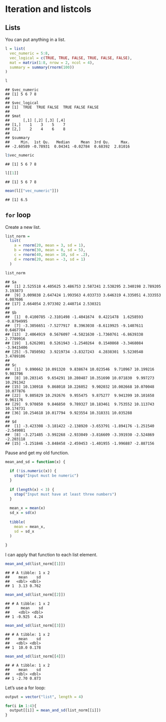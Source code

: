 Iteration and listcols
================

## Lists

You can put anything in a list.

``` r
l = list(
  vec_numeric = 5:8,
  vec_logical = c(TRUE, TRUE, FALSE, TRUE, FALSE, FALSE),
  mat = matrix(1:8, nrow = 2, ncol = 4),
  summary = summary(rnorm(100))
)
```

``` r
l
```

    ## $vec_numeric
    ## [1] 5 6 7 8
    ## 
    ## $vec_logical
    ## [1]  TRUE  TRUE FALSE  TRUE FALSE FALSE
    ## 
    ## $mat
    ##      [,1] [,2] [,3] [,4]
    ## [1,]    1    3    5    7
    ## [2,]    2    4    6    8
    ## 
    ## $summary
    ##     Min.  1st Qu.   Median     Mean  3rd Qu.     Max. 
    ## -2.60589 -0.78931  0.04341 -0.02784  0.68392  2.81016

``` r
l$vec_numeric
```

    ## [1] 5 6 7 8

``` r
l[[1]]
```

    ## [1] 5 6 7 8

``` r
mean(l[["vec_numeric"]])
```

    ## [1] 6.5

## `for` loop

Create a new list.

``` r
list_norm = 
  list(
    a = rnorm(20, mean = 3, sd = 1),
    b = rnorm(30, mean = 0, sd = 5),
    c = rnorm(40, mean = 10, sd = .2),
    d = rnorm(20, mean = -3, sd = 1)
  )
```

``` r
list_norm
```

    ## $a
    ##  [1] 2.525518 4.405625 3.486753 2.587241 2.538295 2.340198 2.789205 3.193873
    ##  [9] 3.009838 2.647424 1.993563 4.033733 3.646319 4.335051 4.333553 4.087606
    ## [17] 2.664054 2.973302 2.440714 2.530321
    ## 
    ## $b
    ##  [1]  0.4100785 -2.3101498 -1.4041674  0.4221478  1.6258593 -0.8794995
    ##  [7] -3.3056651 -7.5277917  8.3963038 -8.6119925 -9.1407611  0.6467784
    ## [13]  2.4064919  0.5676097 -4.5821630 -1.7360761 -6.8639338  2.7789916
    ## [19]  1.6262001  0.5261943 -1.2540264  0.1540868 -3.3468084 -3.9415406
    ## [25] -5.7850502  3.9219734 -3.8327243  4.2838301  5.5230548  3.4789106
    ## 
    ## $c
    ##  [1]  9.890662 10.091320  9.838674 10.023546  9.710967 10.199216  9.983706
    ##  [8] 10.203145  9.654291 10.280487 10.351690 10.071830  9.997273 10.291342
    ## [15] 10.130918  9.868018 10.226052  9.902032 10.002668 10.070048 10.077876
    ## [22]  9.805829 10.292676  9.955475  9.875277  9.941399 10.101658  9.961176
    ## [29]  9.970850  9.846850  9.789327 10.183461  9.753552 10.113743 10.174731
    ## [36] 10.254618 10.017794  9.923554 10.318331 10.035288
    ## 
    ## $d
    ##  [1] -3.423308 -3.181422 -2.138920 -3.653791 -1.894176 -1.251540 -2.549081
    ##  [8] -3.271485 -3.992268 -2.933049 -3.816609 -3.391930 -2.524869 -2.203118
    ## [15] -1.251846 -3.848458 -2.459453 -1.401955 -1.996887 -2.887156

Pause and get my old function.

``` r
mean_and_sd = function(x) {
  
  if (!is.numeric(x)) {
    stop("Input must be numeric")
  }
  
  if (length(x) < 3) {
    stop("Input must have at least three numbers")
  }
  
  mean_x = mean(x)
  sd_x = sd(x)
  
  tibble(
    mean = mean_x,
    sd = sd_x
  )
  
}
```

I can apply that function to each list element.

``` r
mean_and_sd(list_norm[[1]])
```

    ## # A tibble: 1 x 2
    ##    mean    sd
    ##   <dbl> <dbl>
    ## 1  3.13 0.762

``` r
mean_and_sd(list_norm[[2]])
```

    ## # A tibble: 1 x 2
    ##     mean    sd
    ##    <dbl> <dbl>
    ## 1 -0.925  4.24

``` r
mean_and_sd(list_norm[[3]])
```

    ## # A tibble: 1 x 2
    ##    mean    sd
    ##   <dbl> <dbl>
    ## 1  10.0 0.178

``` r
mean_and_sd(list_norm[[4]])
```

    ## # A tibble: 1 x 2
    ##    mean    sd
    ##   <dbl> <dbl>
    ## 1 -2.70 0.873

Let’s use a for loop:

``` r
output = vector("list", length = 4)

for(i in 1:4){
  output[[i]] = mean_and_sd(list_norm[[i]])
}
```
